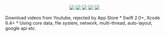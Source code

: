 <p align="center">
  <img src="https://github.com/shuuchen/Swift-Down-Video/blob/master/screenshots/1.jpg" />
  <img src="https://github.com/shuuchen/Swift-Down-Video/blob/master/screenshots/2.jpg" />
  <img src="https://github.com/shuuchen/Swift-Down-Video/blob/master/screenshots/3.jpg" />
  <img src="https://github.com/shuuchen/Swift-Down-Video/blob/master/screenshots/4.jpg" />
  <img src="https://github.com/shuuchen/Swift-Down-Video/blob/master/screenshots/5.jpg" />
</p>
Download videos from Youtube, rejected by App Store
* Swift 2.0+, Xcode 6.4+
* Using core data, file system, network, multi-thread, auto-layout, google api etc.

